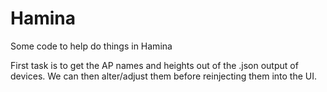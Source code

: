 # Hamina
Some code to help do things in Hamina

First task is to get the AP names and heights out of the .json output of devices.  We can then alter/adjust them before reinjecting them into the UI.
